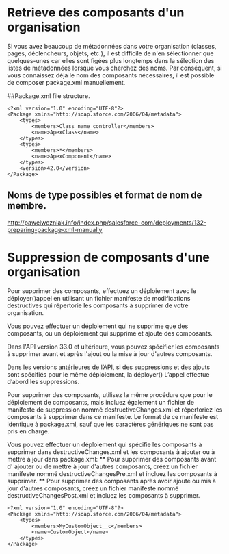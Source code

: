 # Retrieve des composants d'un organisation
Si vous avez beaucoup de métadonnées dans votre organisation (classes, pages, déclencheurs, objets, etc.), il est difficile de n'en sélectionner que quelques-unes car elles sont figées plus longtemps dans la sélection des listes de métadonnées lorsque vous cherchez des noms. Par conséquent, si vous connaissez déjà le nom des composants nécessaires, il est possible de composer package.xml manuellement. 

##Package.xml file structure.
```
<?xml version="1.0" encoding="UTF-8"?>
<Package xmlns="http://soap.sforce.com/2006/04/metadata">
	<types>
		<members>Class_name_controller</members>
		<name>ApexClass</name>
	</types>
	<types>
		<members>*</members>
		<name>ApexComponent</name>
	</types>
	<version>42.0</version>
</Package>
```
## Noms de type possibles et format de nom de membre.
http://pawelwozniak.info/index.php/salesforce-com/deployments/132-preparing-package-xml-manually

# Suppression de composants d'une organisation
Pour supprimer des composants, effectuez un déploiement avec le déployer()appel en utilisant un fichier manifeste de modifications destructives qui répertorie les composants à supprimer de votre organisation. 

Vous pouvez effectuer un déploiement qui ne supprime que des composants, ou un déploiement qui supprime et ajoute des composants. 

Dans l'API version 33.0 et ultérieure, vous pouvez spécifier les composants à supprimer avant et après l'ajout ou la mise à jour d'autres composants. 

Dans les versions antérieures de l’API, si des suppressions et des ajouts sont spécifiés pour le même déploiement, la déployer() L’appel effectue d’abord les suppressions.

Pour supprimer des composants, utilisez la même procédure que pour le déploiement de composants, mais incluez également un fichier de manifeste de suppression nommé destructiveChanges.xml et répertoriez les composants à supprimer dans ce manifeste. Le format de ce manifeste est identique à package.xml, sauf que les caractères génériques ne sont pas pris en charge.

Vous pouvez effectuer un déploiement qui spécifie les composants à supprimer dans destructiveChanges.xml et les composants à ajouter ou à mettre à jour dans package.xml:
** Pour supprimer des composants avant d' ajouter ou de mettre à jour d'autres composants, créez un fichier manifeste nommé destructiveChangesPre.xml et incluez les composants à supprimer.
** Pour supprimer des composants après avoir ajouté ou mis à jour d'autres composants, créez un fichier manifeste nommé destructiveChangesPost.xml et incluez les composants à supprimer.
```
<?xml version="1.0" encoding="UTF-8"?>
<Package xmlns="http://soap.sforce.com/2006/04/metadata">
    <types>
        <members>MyCustomObject__c</members>
        <name>CustomObject</name>
    </types>
</Package>
```








